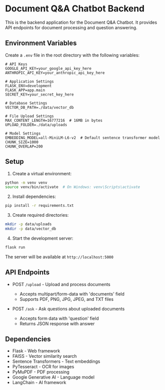 # Document Q&A Chatbot Backend

This is the backend application for the Document Q&A Chatbot. It provides API endpoints for document processing and question answering.

## Environment Variables

Create a `.env` file in the root directory with the following variables:

```
# API Keys
GOOGLE_API_KEY=your_google_api_key_here
ANTHROPIC_API_KEY=your_anthropic_api_key_here

# Application Settings
FLASK_ENV=development
FLASK_APP=app.main
SECRET_KEY=your_secret_key_here

# Database Settings
VECTOR_DB_PATH=./data/vector_db

# File Upload Settings
MAX_CONTENT_LENGTH=16777216  # 16MB in bytes
UPLOAD_FOLDER=./data/uploads

# Model Settings
EMBEDDING_MODEL=all-MiniLM-L6-v2  # Default sentence transformer model
CHUNK_SIZE=1000
CHUNK_OVERLAP=200
```

## Setup

1. Create a virtual environment:
```bash
python -m venv venv
source venv/bin/activate  # On Windows: venv\Scripts\activate
```

2. Install dependencies:
```bash
pip install -r requirements.txt
```

3. Create required directories:
```bash
mkdir -p data/uploads
mkdir -p data/vector_db
```

4. Start the development server:
```bash
flask run
```

The server will be available at `http://localhost:5000`

## API Endpoints

- POST `/upload` - Upload and process documents
  - Accepts multipart/form-data with 'documents' field
  - Supports PDF, PNG, JPG, JPEG, and TXT files

- POST `/ask` - Ask questions about uploaded documents
  - Accepts form data with 'question' field
  - Returns JSON response with answer

## Dependencies

- Flask - Web framework
- FAISS - Vector similarity search
- Sentence Transformers - Text embeddings
- PyTesseract - OCR for images
- PyMuPDF - PDF processing
- Google Generative AI - Language model
- LangChain - AI framework 